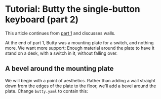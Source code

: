 # Tutorial: Butty the single-button keyboard (part 2)

This article continues from [part 1](tutorial-1a.md) and discusses walls.

At the end of part 1, Butty was a mounting plate for a switch, and nothing
more. We want more support: Enough material around the plate to have it stand
on a desk, with a switch in it, without falling over.

## A bevel around the mounting plate

We will begin with a point of aesthetics. Rather than adding a wall straight
down from the edges of the plate to the floor, we’ll add a bevel around the
plate. Change `butty.yaml` to contain this:

```yaml
